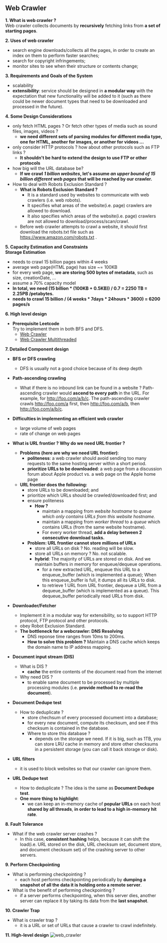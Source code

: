 ## Web Crawler

**1. What is web crawler ?**  
Web crawler collects documents by **recursively** fetching links from **a set of starting pages**.

**2. Uses of web crawler**  
- search engine downloads/collects all the pages, in order to create an index on them to perform faster searches;
- search for copyright infringements;
- monitor sites to see when their structure or contents change;

**3. Requirements and Goals of the System**
- scalability
- **extensibility**: service should be designed in **a modular way** with the expectation that new functionality will be added to it (such as there could be newer document types that need to be downloaded and processed in the future).

**4. Some Design Considerations**
- only fetch HTML pages ? Or fetch other types of media such as sound files, images, videos ?
    - **we need different sets of parsing modules for different media type, one for HTML, another for images, or another for videos ...**
- only consider HTTP protocols ? how about other protocols such as FTP links ?
    - **It shouldn't be hard to extend the design to use FTP or other protocols**
- how big will the URL database be?
    - **If we crawl _1 billion websites_, let's assume _an upper bound of 15 billion different web pages_ that will be reached by our crawler.** 
- How to deal with Robots Exclusion Standard ?
    - **What is Robots Exclusion Standard ?**
      - It is a standard used by websites to communicate with web crawlers (i.e. web robots).
      - It specifies what areas of the website(i.e. page) crawlers are allowed to download.
      - It also specifies which areas of the website(i.e. page) crawlers are not allowed to download/process/scan/crawl.
    - Before web crawler attempts to crawl a website, it should first download the robots.txt file such as https://www.amazon.com/robots.txt .

**5. Capacity Estimation and Constraints**  
**Storage Estimation**
- needs to crawl 15 billion pages within 4 weeks
- average web page(HTML page) has size ~= 100KB
- for every web page, **we are storing 500 bytes of metadata**, such as size, creationDate, ...
- assume a 70% capacity model
- **In total, we need (15 billion * (100KB + 0.5KB)) / 0.7 = 2250 TB = 2.25PB /petabytes.**
- **needs to crawl 15 billion / (4 weeks * 7days * 24hours * 3600) = 6200 pages/s**

**6. High level design**
- **Prerequisite Leetcode**  
Try to implement them in both BFS and DFS.
    - [Web Crawler](https://leetcode.com/problems/web-crawler/)
    - [Web Crawler Multithreaded](https://leetcode.com/problems/web-crawler-multithreaded/)
    
**7. Detailed Component design**
- **BFS or DFS crawling**
    - DFS is usually not a good choice because of its deep depth
- **Path-ascending crawling**
    -  What if there is no inbound link can be found in a website ? Path-ascending crawler would **ascend to every path** in the URL. For example, for http://foo.com/a/b/c. The path-ascending crawler crawls http://foo.com/a first, then http://foo.com/a/b, then http://foo.com/a/b/c.

- **Difficulties in implementing an efficient web crawler**
    - large volume of web pages
    - rate of change on web pages

- **What is URL frontier ? Why do we need URL frontier ?**  
    - **Problems (here are why we need URL frontier)**:
        - **politeness**: a web crawler should avoid sending too many requests to the same hosting server within a short period.
        - **prioritize URLs to be downloaded**: a web page from a discussion forum about Apple product vs. a web page on the Apple home page
    - **URL frontier does the following:**
        - store URLs to be downloaded; and
        - prioritize which URLs should be crawled/downloaded first; and
        - ensure politeness
            - **How ?**
                - maintain a mapping from _website hostname_ to _queue which only contains URLs from this website hostname._
                - maintain a mapping from _worker thread_ to a _queue_ which contains URLs (from the same website hostname).
                - For every worker thread, **add a delay between 2 consecutive download tasks.**
        - **Problem: URL frontier cannot store millions of URLs**
            - store all URLs on disk ? No. reading will be slow. 
            - store all URLs on memory ? No. not scalable.
            - **hybrid**: The majority of URLs are stored on disk. And we maintain buffers in memory for enqueue/dequeue operations.
                - for a new extracted URL, enqueue this URL to a enqueue_buffer (which is implemented a queue); When this enqueue_buffer is full, it dumps all its URLs to disk.
                - to retrieve 1 URL from URL frontier, dequeue a URL from a dequeue_buffer (which is implemented as a queue). This dequeue_buffer periodically read URLs from disk.

- **Downloader/Fetcher**
    - Implement it in a modular way for extensibility, so to support HTTP protocol, FTP protocol and other protocols.
    - obey Robot Exclusion Standard.
    - **The bottleneck for a webcrawler: DNS Resolving**
        - DNS reponse time ranges from 10ms to 200ms.
        - **How to solve this problem ?** Maintain a DNS cache which keeps the domain name to IP address mapping.

- **Document input stream (DIS)**
    - What is DIS ?
        - **cache** the entire contents of the document read from the internet  
    - Why need DIS ?
        - to enable same document to be processed by multiple processing modules (i.e. **provide method to re-read the document**).

- **Document Dedupe test**
    - How to deduplicate ?
        - store chechsum of every processed document into a database;
        - for every new document, compute its checksum, and see if this checksum is contained in the database.
        - Where to store this database ?
            - depends on the storage we need. If it is big, such as 1TB, you can store LRU cache in memory and store other checksums in a persistent storage (you can call it back storage or disk).

- **URL filters**
    - it is used to block websites so that our crawler can ignore them.

- **URL Dedupe test**
    - How to deduplicate ? The idea is the same as **Document Dedupe test**.
    - **One more thing to highlight**: 
        - we can keep an in-memory cache of **popular URLs** on each host **shared by all threads**, **in order to lead to a high in-memory hit rate**.

**8. Fault Tolerance**
- What if the web crawler server crashes ?
    - In this case, **consistent hashing** helps, because it can shift the load(i.e. URL stored on the disk, URL checksum set, document store, and document checksum set) of the crashing server to other servers. 

**9. Perform Checkpointing**
- What is performing checkpointing ?
    - each host performs checkpointing periodically by **dumping a snapshot of all the data it is holding onto a remote server**. 
- What is the benefit of performing checkpointing ?
    - if a server performs checkpointing, when this server dies, another server can replace it by taking its data from the **last snapshot**. 

**10. Crawler Trap**
- What is crawler trap ?
    - it is a URL or set of URLs that cause a crawler to crawl indefinitely. 

**11. High-level design**
![web_crawler](https://user-images.githubusercontent.com/26174882/155469610-a2aecd5d-bc59-482d-83d0-0780f3ff1564.png)
